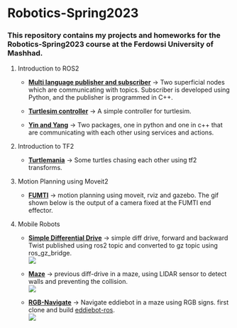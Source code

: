 # Robotics-Spring2023
### This repository contains my projects and homeworks for the Robotics-Spring2023 course at the Ferdowsi University of Mashhad.

1. Introduction to ROS2
	- [ **Multi language publisher and subscriber**](https://github.com/Arya-Ebrahimi/Robotics-Spring2023/tree/main/multi_language_publisher_subscriber " **Multi language publisher and subscriber**") -> Two superficial nodes which are communicating with topics. Subscriber is developed using Python, and the publisher is programmed in C++. 

	- [ **Turtlesim controller**](https://github.com/Arya-Ebrahimi/Robotics-Spring2023/tree/main/turtlesim_controller " **Turtlesim controller**") -> A simple controller for turtlesim.

	- [ **Yin and Yang**](https://github.com/Arya-Ebrahimi/Robotics-Spring2023/tree/main/yinyang " **Yin and Yang**") -> Two packages, one in python and one in c++ that are communicating with each other using services and actions.

2. Introduction to TF2
	- [**Turtlemania**](https://github.com/Arya-Ebrahimi/Robotics-Spring2023/tree/main/turtlemania) -> Some turtles chasing each other using tf2 transforms.
3. Motion Planning using Moveit2
	- [**FUMTI**](https://github.com/Arya-Ebrahimi/Robotics-Spring2023/tree/main/FUMTI) -> motion planning using moveit, rviz and gazebo. The gif shown below is the output of a camera fixed at the FUMTI end effector.

4. Mobile Robots
	- [**Simple Differential Drive**](https://github.com/Arya-Ebrahimi/Robotics-Spring2023/tree/main/simple_differntial_drive) -> simple diff drive, forward and backward Twist published using ros2 topic and converted to gz topic using ros_gz_bridge.\
	![](https://github.com/Arya-Ebrahimi/Robotics-Spring2023/blob/main/simple_differntial_drive/gif/out.gif)
	

	- [**Maze**](https://github.com/Arya-Ebrahimi/Robotics-Spring2023/tree/main/maze) -> previous diff-drive in a maze, using LIDAR sensor to detect walls and preventing the collision.\
	![](https://github.com/Arya-Ebrahimi/Robotics-Spring2023/blob/main/maze/gif/out.gif)
	
	- [**RGB-Navigate**](https://github.com/Arya-Ebrahimi/Robotics-Spring2023/tree/main/rgb_navigate) -> Navigate eddiebot in a maze using RGB signs. first clone and build [eddiebot-ros](https://github.com/arashsm79/eddiebot-ros).\
	![](https://github.com/Arya-Ebrahimi/Robotics-Spring2023/blob/main/rgb_navigate/gif/out.gif)

